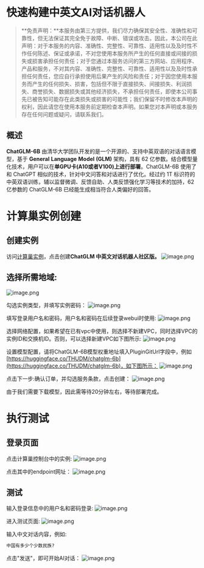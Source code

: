 # 快速构建中英文AI对话机器人

>**免责声明：**本服务由第三方提供，我们尽力确保其安全性、准确性和可靠性，但无法保证其完全免于故障、中断、错误或攻击。因此，本公司在此声明：对于本服务的内容、准确性、完整性、可靠性、适用性以及及时性不作任何陈述、保证或承诺，不对您使用本服务所产生的任何直接或间接的损失或损害承担任何责任；对于您通过本服务访问的第三方网站、应用程序、产品和服务，不对其内容、准确性、完整性、可靠性、适用性以及及时性承担任何责任，您应自行承担使用后果产生的风险和责任；对于因您使用本服务而产生的任何损失、损害，包括但不限于直接损失、间接损失、利润损失、商誉损失、数据损失或其他经济损失，不承担任何责任，即使本公司事先已被告知可能存在此类损失或损害的可能性；我们保留不时修改本声明的权利，因此请您在使用本服务前定期检查本声明。如果您对本声明或本服务存在任何问题或疑问，请联系我们。


## 概述

**ChatGLM-6B** 由清华大学团队开发的是一个开源的、支持中英双语的对话语言模型，基于 **General** **Language** **Model** **(GLM)** 架构，具有 62 亿参数。结合模型量化技术，用户可以在**单GPU卡(A10或者V100)上进行部署**。ChatGLM-6B 使用了和 ChatGPT 相似的技术，针对中文问答和对话进行了优化。经过约 1T 标识符的中英双语训练，辅以监督微调、反馈自助、人类反馈强化学习等技术的加持，62 亿参数的 ChatGLM-6B 已经能生成相当符合人类偏好的回答。
# 计算巢实例创建
## 创建实例
访问[计算巢实例](https://computenest.console.aliyun.com/user/cn-hangzhou/recommendService)，点击创建**ChatGLM 中英文对话机器人社区版。**
![image.png](1.png)

## 选择所需地域:
![image.png](2.png)

勾选实例类型，并填写实例密码：
![image.png](3.png)

填写登录用户名和密码，用户名和密码在后续登录webui时使用:
![image.png](4.png)

选择网络配置，如果希望在已有vpc中使用，则选择不新建VPC，同时选择VPC的实例ID和交换机ID。否则，可以选择新建VPC如下图所示:
![image.png](5.png)

设置模型配置，请将ChatGLM-6B模型权重地址填入PluginGitUrl字段中，例如[https://huggingface.co/THUDM/chatglm-6b](https://huggingface.co/THUDM/chatglm-6b)，如下图所示：
![image.png](6.png)

点击下一步:确认订单，并勾选服务条款，点击创建：
![image.png](7.png)

由于我们需要下载模型，因此需等待20分钟左右，等待部署完成。
# 执行测试
## 登录页面
点击计算巢控制台中的实例:
![image.png](8.png)

点击其中的endpoint网址：
![image.png](9.png)

## 测试
输入登录信息中的用户名和密码登录:
![image.png](10.png)

进入测试页面:
![image.png](11.png)

输入中文对话内容，例如:
```bash
中国有多少个少数民族?
```
点击"发送"，即可开始AI对话：
![image.png](12.png)


